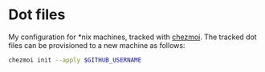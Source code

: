 # Dot files

My configuration for \*nix machines, tracked with [chezmoi](https://www.chezmoi.io/). The tracked dot files can be provisioned to a new machine as follows:

```bash
chezmoi init --apply $GITHUB_USERNAME
```

